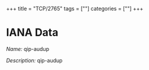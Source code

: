 +++
title = "TCP/2765"
tags = [""]
categories = [""]
+++

# IANA Data

_Name:_ qip-audup

_Description:_ qip-audup

